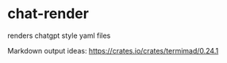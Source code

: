 # chat-render
renders chatgpt style yaml files


Markdown output ideas:
https://crates.io/crates/termimad/0.24.1
